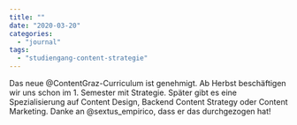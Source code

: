 ```yaml
---
title: ""
date: "2020-03-20"
categories: 
  - "journal"
tags: 
  - "studiengang-content-strategie"
---
```


Das neue @ContentGraz-Curriculum ist genehmigt. Ab Herbst beschäftigen wir uns schon im 1. Semester mit Strategie. Später gibt es eine Spezialisierung auf Content Design, Backend Content Strategy oder Content Marketing. Danke an @sextus\_empirico, dass er das durchgezogen hat!
